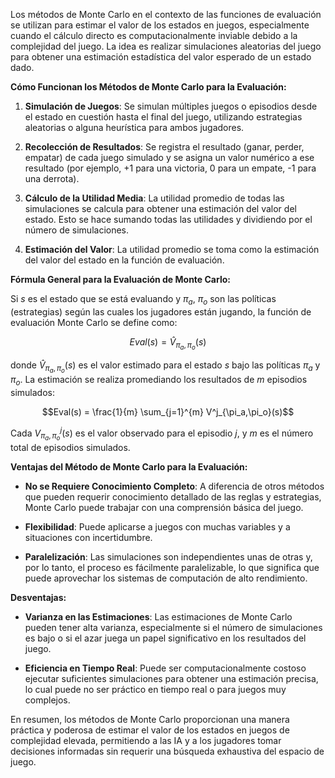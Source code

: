 Los métodos de Monte Carlo en el contexto de las funciones de evaluación se utilizan para estimar el valor de los estados en juegos, especialmente cuando el cálculo directo es computacionalmente inviable debido a la complejidad del juego. La idea es realizar simulaciones aleatorias del juego para obtener una estimación estadística del valor esperado de un estado dado.

**Cómo Funcionan los Métodos de Monte Carlo para la Evaluación:**

1. **Simulación de Juegos**: Se simulan múltiples juegos o episodios desde el estado en cuestión hasta el final del juego, utilizando estrategias aleatorias o alguna heurística para ambos jugadores.

2. **Recolección de Resultados**: Se registra el resultado (ganar, perder, empatar) de cada juego simulado y se asigna un valor numérico a ese resultado (por ejemplo, +1 para una victoria, 0 para un empate, -1 para una derrota).

3. **Cálculo de la Utilidad Media**: La utilidad promedio de todas las simulaciones se calcula para obtener una estimación del valor del estado. Esto se hace sumando todas las utilidades y dividiendo por el número de simulaciones.

4. **Estimación del Valor**: La utilidad promedio se toma como la estimación del valor del estado en la función de evaluación.

**Fórmula General para la Evaluación de Monte Carlo:**

Si $s$ es el estado que se está evaluando y $\pi_a$, $\pi_o$ son las políticas (estrategias) según las cuales los jugadores están jugando, la función de evaluación Monte Carlo se define como:

$$Eval(s) = \hat{V}_{\pi_a,\pi_o}(s)$$

donde $\hat{V}_{\pi_a,\pi_o}(s)$ es el valor estimado para el estado $s$ bajo las políticas $\pi_a$ y $\pi_o$. La estimación se realiza promediando los resultados de $m$ episodios simulados:

$$Eval(s) = \frac{1}{m} \sum_{j=1}^{m} V^j_{\pi_a,\pi_o}(s)$$

Cada $V^j_{\pi_a,\pi_o}(s)$ es el valor observado para el episodio $j$, y $m$ es el número total de episodios simulados.

**Ventajas del Método de Monte Carlo para la Evaluación:**

- **No se Requiere Conocimiento Completo**: A diferencia de otros métodos que pueden requerir conocimiento detallado de las reglas y estrategias, Monte Carlo puede trabajar con una comprensión básica del juego.

- **Flexibilidad**: Puede aplicarse a juegos con muchas variables y a situaciones con incertidumbre.

- **Paralelización**: Las simulaciones son independientes unas de otras y, por lo tanto, el proceso es fácilmente paralelizable, lo que significa que puede aprovechar los sistemas de computación de alto rendimiento.

**Desventajas:**

- **Varianza en las Estimaciones**: Las estimaciones de Monte Carlo pueden tener alta varianza, especialmente si el número de simulaciones es bajo o si el azar juega un papel significativo en los resultados del juego.

- **Eficiencia en Tiempo Real**: Puede ser computacionalmente costoso ejecutar suficientes simulaciones para obtener una estimación precisa, lo cual puede no ser práctico en tiempo real o para juegos muy complejos.

En resumen, los métodos de Monte Carlo proporcionan una manera práctica y poderosa de estimar el valor de los estados en juegos de complejidad elevada, permitiendo a las IA y a los jugadores tomar decisiones informadas sin requerir una búsqueda exhaustiva del espacio de juego.
